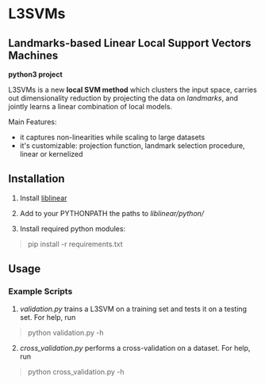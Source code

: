# L3SVMs
## Landmarks-based Linear Local Support Vectors Machines

**python3 project**

L3SVMs is a new **local SVM method** which clusters the input space, carries out dimensionality reduction by projecting the data on *landmarks*, and jointly learns a linear combination of local models.

Main Features:

* it captures non-linearities while scaling to large datasets
* it's customizable: projection function, landmark selection procedure, linear or kernelized

## Installation

1. Install [liblinear](https://github.com/cjlin1/liblinear)

2. Add to your PYTHONPATH the paths to *liblinear/python/*

3. Install required python modules:

 > pip install -r requirements.txt

## Usage

### Example Scripts

1. *validation.py* trains a L3SVM on a training set and tests it on a testing set. For help, run

 > python validation.py -h

2. *cross_validation.py* performs a cross-validation on a dataset. For help, run

 > python cross_validation.py -h